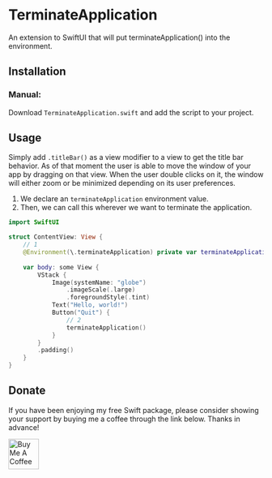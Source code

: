 # TerminateApplication
An extension to SwiftUI that will put terminateApplication() into the environment.

## Installation

### Manual:

Download `TerminateApplication.swift` and add the script to your project.

## Usage

Simply add `.titleBar()` as a view modifier to a view to get the title bar behavior. As of that moment the user is able to move the window of your app by dragging on that view. When the user double clicks on it, the window will either zoom or be minimized depending on its user preferences.

1. We declare an `terminateApplication` environment value.
2. Then, we can call this wherever we want to terminate the application.

```swift
import SwiftUI

struct ContentView: View {
    // 1
    @Environment(\.terminateApplication) private var terminateApplication 
    
    var body: some View {
        VStack {
            Image(systemName: "globe")
                .imageScale(.large)
                .foregroundStyle(.tint)
            Text("Hello, world!")
            Button("Quit") {
                // 2
                terminateApplication()
            }
        }
        .padding()
    }
}
```

## Donate

If you have been enjoying my free Swift package, please consider showing your support by buying me a coffee through the link below. Thanks in advance!

<a href="https://www.buymeacoffee.com/markvanwijnen" target="_blank"><img src="https://cdn.buymeacoffee.com/buttons/v2/arial-yellow.png" height="60px" alt="Buy Me A Coffee"></a>
